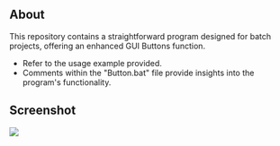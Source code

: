 ## About

This repository contains a straightforward program designed for batch projects, offering an enhanced GUI Buttons function.

- Refer to the usage example provided.
- Comments within the "Button.bat" file provide insights into the program's functionality.

## Screenshot

![](https://raw.githubusercontent.com/Psi505/Batch-GUI-Button/main/Screenshot.png)
